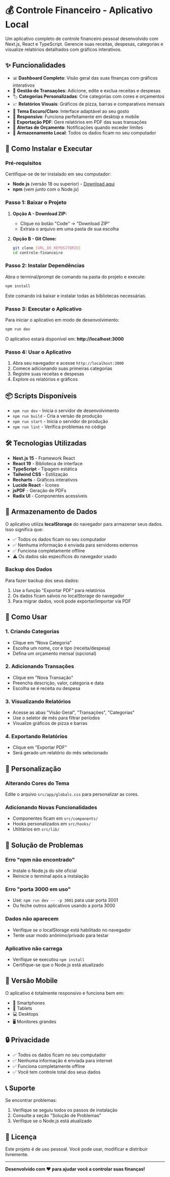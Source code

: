 # 💰 Controle Financeiro - Aplicativo Local

Um aplicativo completo de controle financeiro pessoal desenvolvido com Next.js, React e TypeScript. Gerencie suas receitas, despesas, categorias e visualize relatórios detalhados com gráficos interativos.

## ✨ Funcionalidades

- 📊 **Dashboard Completo**: Visão geral das suas finanças com gráficos interativos
- 💸 **Gestão de Transações**: Adicione, edite e exclua receitas e despesas
- 🏷️ **Categorias Personalizadas**: Crie categorias com cores e orçamentos
- 📈 **Relatórios Visuais**: Gráficos de pizza, barras e comparativos mensais
- 🌙 **Tema Escuro/Claro**: Interface adaptável ao seu gosto
- 📱 **Responsivo**: Funciona perfeitamente em desktop e mobile
- 📄 **Exportação PDF**: Gere relatórios em PDF das suas transações
- 🎯 **Alertas de Orçamento**: Notificações quando exceder limites
- 💾 **Armazenamento Local**: Todos os dados ficam no seu computador

## 🚀 Como Instalar e Executar

### Pré-requisitos

Certifique-se de ter instalado em seu computador:
- **Node.js** (versão 18 ou superior) - [Download aqui](https://nodejs.org/)
- **npm** (vem junto com o Node.js)

### Passo 1: Baixar o Projeto

1. **Opção A - Download ZIP:**
   - Clique no botão "Code" → "Download ZIP"
   - Extraia o arquivo em uma pasta de sua escolha

2. **Opção B - Git Clone:**
   ```bash
   git clone [URL_DO_REPOSITORIO]
   cd controle-financeiro
   ```

### Passo 2: Instalar Dependências

Abra o terminal/prompt de comando na pasta do projeto e execute:

```bash
npm install
```

Este comando irá baixar e instalar todas as bibliotecas necessárias.

### Passo 3: Executar o Aplicativo

Para iniciar o aplicativo em modo de desenvolvimento:

```bash
npm run dev
```

O aplicativo estará disponível em: **http://localhost:3000**

### Passo 4: Usar o Aplicativo

1. Abra seu navegador e acesse `http://localhost:3000`
2. Comece adicionando suas primeiras categorias
3. Registre suas receitas e despesas
4. Explore os relatórios e gráficos

## 📦 Scripts Disponíveis

- `npm run dev` - Inicia o servidor de desenvolvimento
- `npm run build` - Cria a versão de produção
- `npm run start` - Inicia o servidor de produção
- `npm run lint` - Verifica problemas no código

## 🛠️ Tecnologias Utilizadas

- **Next.js 15** - Framework React
- **React 19** - Biblioteca de interface
- **TypeScript** - Tipagem estática
- **Tailwind CSS** - Estilização
- **Recharts** - Gráficos interativos
- **Lucide React** - Ícones
- **jsPDF** - Geração de PDFs
- **Radix UI** - Componentes acessíveis

## 💾 Armazenamento de Dados

O aplicativo utiliza **localStorage** do navegador para armazenar seus dados. Isso significa que:

- ✅ Todos os dados ficam no seu computador
- ✅ Nenhuma informação é enviada para servidores externos
- ✅ Funciona completamente offline
- ⚠️ Os dados são específicos do navegador usado

### Backup dos Dados

Para fazer backup dos seus dados:
1. Use a função "Exportar PDF" para relatórios
2. Os dados ficam salvos no localStorage do navegador
3. Para migrar dados, você pode exportar/importar via PDF

## 🎯 Como Usar

### 1. Criando Categorias
- Clique em "Nova Categoria"
- Escolha um nome, cor e tipo (receita/despesa)
- Defina um orçamento mensal (opcional)

### 2. Adicionando Transações
- Clique em "Nova Transação"
- Preencha descrição, valor, categoria e data
- Escolha se é receita ou despesa

### 3. Visualizando Relatórios
- Acesse as abas "Visão Geral", "Transações", "Categorias"
- Use o seletor de mês para filtrar períodos
- Visualize gráficos de pizza e barras

### 4. Exportando Relatórios
- Clique em "Exportar PDF"
- Será gerado um relatório do mês selecionado

## 🔧 Personalização

### Alterando Cores do Tema
Edite o arquivo `src/app/globals.css` para personalizar as cores.

### Adicionando Novas Funcionalidades
- Componentes ficam em `src/components/`
- Hooks personalizados em `src/hooks/`
- Utilitários em `src/lib/`

## 🐛 Solução de Problemas

### Erro "npm não encontrado"
- Instale o Node.js do site oficial
- Reinicie o terminal após a instalação

### Erro "porta 3000 em uso"
- Use: `npm run dev -- -p 3001` para usar porta 3001
- Ou feche outros aplicativos usando a porta 3000

### Dados não aparecem
- Verifique se o localStorage está habilitado no navegador
- Tente usar modo anônimo/privado para testar

### Aplicativo não carrega
- Verifique se executou `npm install`
- Certifique-se que o Node.js está atualizado

## 📱 Versão Mobile

O aplicativo é totalmente responsivo e funciona bem em:
- 📱 Smartphones
- 📱 Tablets  
- 💻 Desktops
- 🖥️ Monitores grandes

## 🔒 Privacidade

- ✅ Todos os dados ficam no seu computador
- ✅ Nenhuma informação é enviada para internet
- ✅ Funciona completamente offline
- ✅ Você tem controle total dos seus dados

## 📞 Suporte

Se encontrar problemas:
1. Verifique se seguiu todos os passos de instalação
2. Consulte a seção "Solução de Problemas"
3. Verifique se o Node.js está atualizado

## 📄 Licença

Este projeto é de uso pessoal. Você pode usar, modificar e distribuir livremente.

---

**Desenvolvido com ❤️ para ajudar você a controlar suas finanças!**